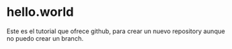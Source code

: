 # hello.world
Este es el tutorial que ofrece github, para crear un nuevo repository 
aunque no puedo crear un branch.
